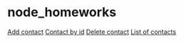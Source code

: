 # node_homeworks


[Add contact](https://ibb.co/FmWXFn7)
[Contact by id](https://ibb.co/KG2LbCD)
[Delete contact](https://ibb.co/d5Ztd1Q)
[List of contacts](https://ibb.co/N623W8f)

